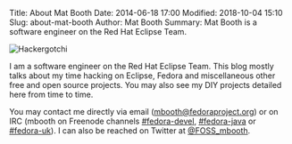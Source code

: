 Title: About Mat Booth
Date: 2014-06-18 17:00
Modified: 2018-10-04 15:10
Slug: about-mat-booth
Author: Mat Booth
Summary: Mat Booth is a software engineer on the Red Hat Eclipse Team.

![Hackergotchi]({filename}/images/hackergotchi-mbooth.png)

I am a software engineer on the Red Hat Eclipse Team. This blog mostly talks about my time hacking on Eclipse, Fedora and miscellaneous other free and open source projects. You may also see my DIY projects detailed here from time to time.

You may contact me directly via email ([mbooth&#64;fedoraproject.org](mailto:mbooth@fedoraproject.org)) or on IRC (mbooth on Freenode channels [#fedora-devel](irc://irc.freenode.net/fedora-devel), [#fedora-java](irc://irc.freenode.net/fedora-java) or [#fedora-uk](irc://irc.freenode.net/fedora-uk)). I can also be reached on Twitter at [@FOSS_mbooth](https://twitter.com/FOSS_mbooth).
